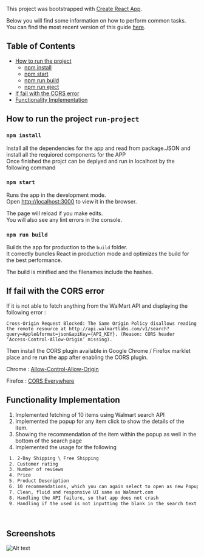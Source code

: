 This project was bootstrapped with [Create React App](https://github.com/facebookincubator/create-react-app).

Below you will find some information on how to perform common tasks.<br>
You can find the most recent version of this guide [here](https://github.com/facebookincubator/create-react-app/blob/master/packages/react-scripts/template/README.md).

## Table of Contents

- [How to run the project](#run-project)
  - [npm install](#npm-install)
  - [npm start](#npm-start)
  - [npm run build](#npm-run-build)
  - [npm run eject](#npm-run-eject)
- [If fail with the CORS error](#CORS-error)
- [Functionality Implementation](#Functionality_Implementation)



## How to run the project `run-project`

### `npm install`

Install all the dependencies for the app and read from package.JSON and install all the requiored components for the APP<br>
Once finished the projct can be deplyed and run in localhost by the following command

### `npm start`

Runs the app in the development mode.<br>
Open [http://localhost:3000](http://localhost:3000) to view it in the browser.

The page will reload if you make edits.<br>
You will also see any lint errors in the console.

### `npm run build`

Builds the app for production to the `build` folder.<br>
It correctly bundles React in production mode and optimizes the build for the best performance.

The build is minified and the filenames include the hashes.<br>

## If fail with the CORS error
If it is not able to fetch anything from the WalMart API and displaying the following error :
```angularjs
Cross-Origin Request Blocked: The Same Origin Policy disallows reading the remote resource at http://api.walmartlabs.com/v1/search?query=Apple&format=json&apiKey={API_KEY}. (Reason: CORS header ‘Access-Control-Allow-Origin’ missing).

```
Then install the CORS plugin available in Google Chrome / Firefox marklet place and re run the app after enabling the CORS plugin.

Chrome : [Allow-Control-Allow-Origin](https://chrome.google.com/webstore/detail/allow-control-allow-origi/nlfbmbojpeacfghkpbjhddihlkkiljbi?hl=en)

Firefox : [CORS Everywhere](https://addons.mozilla.org/en-US/firefox/addon/cors-everywhere/)

## Functionality Implementation

1. Implemented fetching of 10 items using Walmart search API
2. Implemented the popup for any item click to show the details of the item.
3. Showing the recommendation of the item within the popup as well in the bottom of the search page
4. Implemented the usage for the following 
```html
 1. 2-Day Shipping \ Free Shipping
 2. Customer rating
 3. Number of reviews
 4. Price
 5. Product Description
 6. 10 recommendations, which you can again select to open as new Popup for Item description.
 7. Clean, fluid and responsive UI same as Walmart.com
 8. Handling the API failure, so that app does not crash
 9. Handling if the used is not inputting the blank in the search text box.

 
```
## Screenshots

![Alt text](./components/screenshots/S1.png?raw=true "ScreenShot 1")
